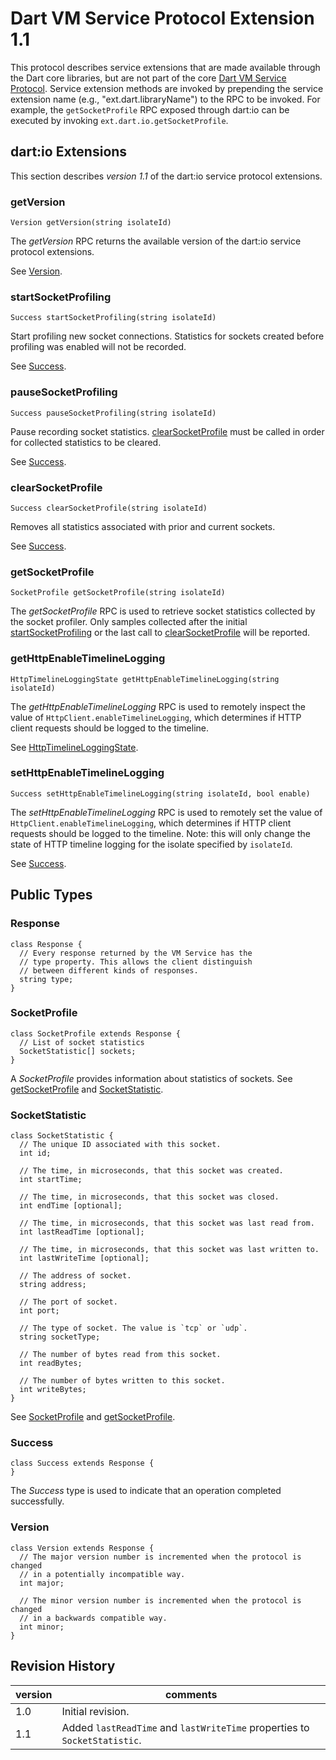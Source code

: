 # Dart VM Service Protocol Extension 1.1

This protocol describes service extensions that are made available through
the Dart core libraries, but are not part of the core
[Dart VM Service Protocol](service.md). Service extension methods are
invoked by prepending the service extension name (e.g.,
"ext.dart.libraryName") to the RPC to be invoked. For example, the
`getSocketProfile` RPC exposed through dart:io can be executed by invoking
`ext.dart.io.getSocketProfile`.

## dart:io Extensions

This section describes _version 1.1_ of the dart:io service protocol extensions.

### getVersion

```
Version getVersion(string isolateId)
```

The _getVersion_ RPC returns the available version of the dart:io service protocol extensions.

See [Version](#version).

### startSocketProfiling

```
Success startSocketProfiling(string isolateId)
```

Start profiling new socket connections. Statistics for sockets created before profiling was enabled will not be recorded.

See [Success](#success).

### pauseSocketProfiling

```
Success pauseSocketProfiling(string isolateId)
```

Pause recording socket statistics. [clearSocketProfile](#clearsocketprofile) must be called in order for collected statistics to be cleared.

See [Success](#success).

### clearSocketProfile

```
Success clearSocketProfile(string isolateId)
```

Removes all statistics associated with prior and current sockets.

See [Success](#success).

### getSocketProfile

```
SocketProfile getSocketProfile(string isolateId)
```

The _getSocketProfile_ RPC is used to retrieve socket statistics collected by
the socket profiler. Only samples collected after the initial [startSocketProfiling](#startsocketprofiling) or the last call to [clearSocketProfile](#clearsocketprofile) will be reported.

### getHttpEnableTimelineLogging

```
HttpTimelineLoggingState getHttpEnableTimelineLogging(string isolateId)
```

The _getHttpEnableTimelineLogging_ RPC is used to remotely inspect the value of
`HttpClient.enableTimelineLogging`, which determines if HTTP client requests
should be logged to the timeline.

See [HttpTimelineLoggingState](#httptimelineloggingstate).

### setHttpEnableTimelineLogging

```
Success setHttpEnableTimelineLogging(string isolateId, bool enable)
```

The _setHttpEnableTimelineLogging_ RPC is used to remotely set the value of
`HttpClient.enableTimelineLogging`, which determines if HTTP client requests
should be logged to the timeline. Note: this will only change the state of HTTP
timeline logging for the isolate specified by `isolateId`.

See [Success](#success).

## Public Types

### Response

```
class Response {
  // Every response returned by the VM Service has the
  // type property. This allows the client distinguish
  // between different kinds of responses.
  string type;
}
```

### SocketProfile

```
class SocketProfile extends Response {
  // List of socket statistics
  SocketStatistic[] sockets;
}
```

A _SocketProfile_ provides information about statistics of sockets.
See [getSocketProfile](#getSocketProfile) and
[SocketStatistic](#SocketStatistic).

### SocketStatistic

```
class SocketStatistic {
  // The unique ID associated with this socket.
  int id;

  // The time, in microseconds, that this socket was created.
  int startTime;

  // The time, in microseconds, that this socket was closed.
  int endTime [optional];

  // The time, in microseconds, that this socket was last read from.
  int lastReadTime [optional];

  // The time, in microseconds, that this socket was last written to.
  int lastWriteTime [optional];

  // The address of socket.
  string address;

  // The port of socket.
  int port;

  // The type of socket. The value is `tcp` or `udp`.
  string socketType;

  // The number of bytes read from this socket.
  int readBytes;

  // The number of bytes written to this socket.
  int writeBytes;
}
```

See [SocketProfile](#SocketProfile) and [getSocketProfile](#getSocketProfile).

### Success

```
class Success extends Response {
}
```

The _Success_ type is used to indicate that an operation completed successfully.

### Version

```
class Version extends Response {
  // The major version number is incremented when the protocol is changed
  // in a potentially incompatible way.
  int major;

  // The minor version number is incremented when the protocol is changed
  // in a backwards compatible way.
  int minor;
}
```

## Revision History
version | comments
------- | --------
1.0 | Initial revision.
1.1 | Added `lastReadTime` and `lastWriteTime` properties to `SocketStatistic`.
